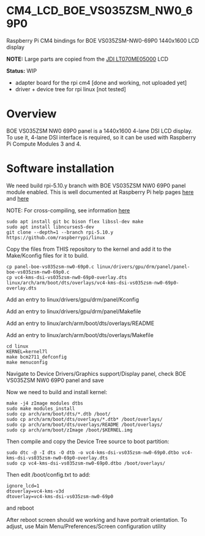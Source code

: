 # CM4_LCD_BOE_VS035ZSM_NW0_69P0
Raspberry Pi CM4 bindings for BOE VS035ZSM-NW0-69P0 1440x1600 LCD display

**NOTE:** Large parts are copied from the [JDI LT070ME05000](https://github.com/harlab/CM4_LCD_LT070ME05000) LCD

**Status:** WIP 

* adapter board for the rpi cm4 [done and working, not uploaded yet]
* driver + device tree for rpi linux [not tested]

# Overview
BOE VS035ZSM NW0 69P0 panel is a 1440x1600 4-lane DSI LCD display. To use it, 4-lane DSI interface is required, so it can be used with Raspberry Pi Compute Modules 3 and 4.

# Software installation
We need build rpi-5.10.y branch with BOE VS035ZSM NW0 69P0 panel module enabled. This is well documented at Raspberry Pi help pages [here](https://www.raspberrypi.org/documentation/linux/kernel/building.md) and [here](https://www.raspberrypi.org/documentation/linux/kernel/configuring.md)

NOTE: For cross-compiling, see information [here](https://www.raspberrypi.org/documentation/linux/kernel/building.md)

```
sudo apt install git bc bison flex libssl-dev make
sudo apt install libncurses5-dev
git clone --depth=1 --branch rpi-5.10.y https://github.com/raspberrypi/linux
```
Copy the files from THIS repository to the kernel and add it to the Make/Kconfig files for it to build.
```
cp panel-boe-vs035zsm-nw0-69p0.c linux/drivers/gpu/drm/panel/panel-boe-vs035zsm-nw0-69p0.c
cp vc4-kms-dsi-vs035zsm-nw0-69p0-overlay.dts linux/arch/arm/boot/dts/overlays/vc4-kms-dsi-vs035zsm-nw0-69p0-overlay.dts
```

Add an entry to linux/drivers/gpu/drm/panel/Kconfig

Add an entry to linux/drivers/gpu/drm/panel/Makefile

Add an entry to linux/arch/arm/boot/dts/overlays/README

Add an entry to linux/arch/arm/boot/dts/overlays/Makefile

```
cd linux
KERNEL=kernel7l
make bcm2711_defconfig
make menuconfig
```

Navigate to Device Drivers/Graphics support/Display panel, check BOE VS035ZSM NW0 69P0 panel and save

Now we need to build and install kernel:
```
make -j4 zImage modules dtbs
sudo make modules_install
sudo cp arch/arm/boot/dts/*.dtb /boot/
sudo cp arch/arm/boot/dts/overlays/*.dtb* /boot/overlays/
sudo cp arch/arm/boot/dts/overlays/README /boot/overlays/
sudo cp arch/arm/boot/zImage /boot/$KERNEL.img
```

Then compile and copy the Device Tree source to boot partition:
```
sudo dtc -@ -I dts -O dtb -o vc4-kms-dsi-vs035zsm-nw0-69p0.dtbo vc4-kms-dsi-vs035zsm-nw0-69p0-overlay.dts
sudo cp vc4-kms-dsi-vs035zsm-nw0-69p0.dtbo /boot/overlays/
```

Then edit /boot/config.txt to add:
```
ignore_lcd=1
dtoverlay=vc4-kms-v3d
dtoverlay=vc4-kms-dsi-vs035zsm-nw0-69p0
```
and reboot

After reboot screen should we working and have portrait orientation. To adjust, use Main Menu/Preferences/Screen configuration utility
